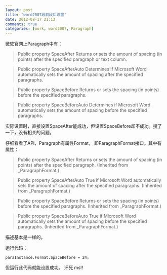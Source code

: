 ```yaml
---
layout: post
title: "word2007段前段后设置"
date: 2012-08-17 21:13
comments: true
categories: [work, word2007, Paragraph]
---
```

微软官网上Paragraph中有：

> Public property SpaceAfter Returns or sets the amount of spacing (in points) after the specified paragraph or text column.

> Public property SpaceAfterAuto Determines if Microsoft Word automatically sets the amount of spacing after the specified paragraphs.

> Public property SpaceBefore Returns or sets the spacing (in points) before the specified paragraphs.

> Public property SpaceBeforeAuto Determines if Microsoft Word automatically sets the amount of spacing before the specified paragraphs.

实际设置时，直接设置SpaceAfter能成功，但设置SpaceBefore却不成功。搜了一下，没有相关的问题。

仔细看看了API，Paragraph有属性Format， 即ParagraphFormat接口。其中有属性：

> Public property SpaceAfter Returns or sets the amount of spacing (in points) after the specified paragraph. (Inherited from _ParagraphFormat.)

> Public property SpaceAfterAuto True if Microsoft Word automatically sets the amount of spacing after the specified paragraphs. (Inherited from _ParagraphFormat.)

> Public property SpaceBefore Returns or sets the spacing (in points) before the specified paragraphs. (Inherited from _ParagraphFormat.)

> Public property SpaceBeforeAuto True if Microsoft Word automatically sets the amount of spacing before the specified paragraphs. (Inherited from _ParagraphFormat.)

描述基本是一样的。

运行代码：

    paraInstance.Format.SpaceBefore = 24;

但运行此代码就能设置成功。 汗死 ms!!

